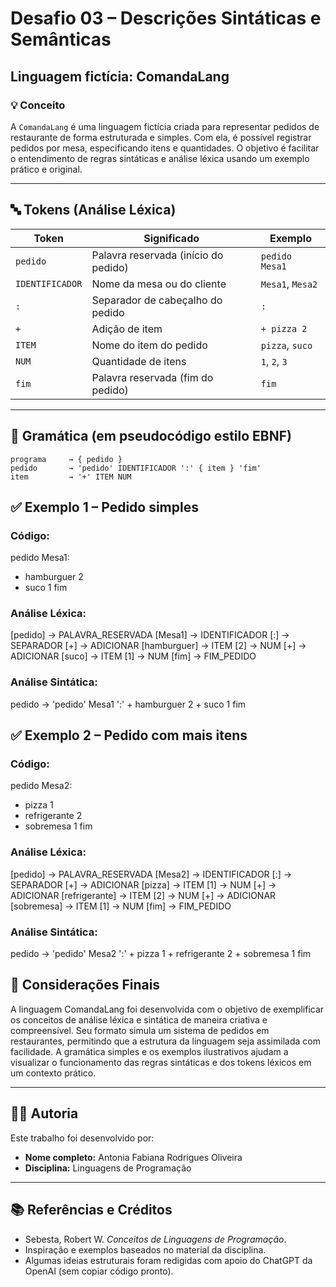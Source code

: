 # Desafio 03 – Descrições Sintáticas e Semânticas

## Linguagem fictícia: ComandaLang

### 💡 Conceito

A `ComandaLang` é uma linguagem fictícia criada para representar pedidos de restaurante de forma estruturada e simples. Com ela, é possível registrar pedidos por mesa, especificando itens e quantidades. O objetivo é facilitar o entendimento de regras sintáticas e análise léxica usando um exemplo prático e original.

---

## 🔤 Tokens (Análise Léxica)

| Token           | Significado                             | Exemplo         |
|------------------|------------------------------------------|------------------|
| `pedido`         | Palavra reservada (início do pedido)     | `pedido Mesa1`   |
| `IDENTIFICADOR`  | Nome da mesa ou do cliente               | `Mesa1`, `Mesa2` |
| `:`              | Separador de cabeçalho do pedido         | `:`              |
| `+`              | Adição de item                           | `+ pizza 2`      |
| `ITEM`           | Nome do item do pedido                   | `pizza`, `suco`  |
| `NUM`            | Quantidade de itens                      | `1`, `2`, `3`     |
| `fim`            | Palavra reservada (fim do pedido)        | `fim`            |

---

## 📘 Gramática (em pseudocódigo estilo EBNF)

```ebnf
programa     → { pedido }
pedido       → 'pedido' IDENTIFICADOR ':' { item } 'fim'
item         → '+' ITEM NUM
```

## ✅ Exemplo 1 – Pedido simples
### Código:
pedido Mesa1:
+ hamburguer 2
+ suco 1
fim

### Análise Léxica:
[pedido]     → PALAVRA_RESERVADA
[Mesa1]      → IDENTIFICADOR
[:]          → SEPARADOR
[+]          → ADICIONAR
[hamburguer] → ITEM
[2]          → NUM
[+]          → ADICIONAR
[suco]       → ITEM
[1]          → NUM
[fim]        → FIM_PEDIDO

### Análise Sintática:
pedido → 'pedido' Mesa1 ':' 
         + hamburguer 2 
         + suco 1 
         fim


## ✅ Exemplo 2 – Pedido com mais itens
### Código:
pedido Mesa2:
+ pizza 1
+ refrigerante 2
+ sobremesa 1
fim

### Análise Léxica:
[pedido]       → PALAVRA_RESERVADA
[Mesa2]        → IDENTIFICADOR
[:]            → SEPARADOR
[+]            → ADICIONAR
[pizza]        → ITEM
[1]            → NUM
[+]            → ADICIONAR
[refrigerante] → ITEM
[2]            → NUM
[+]            → ADICIONAR
[sobremesa]    → ITEM
[1]            → NUM
[fim]          → FIM_PEDIDO

### Análise Sintática:
pedido → 'pedido' Mesa2 ':' 
         + pizza 1 
         + refrigerante 2 
         + sobremesa 1 
         fim

## 📝 Considerações Finais
A linguagem ComandaLang foi desenvolvida com o objetivo de exemplificar os conceitos de análise léxica e sintática de maneira criativa e compreensível. Seu formato simula um sistema de pedidos em restaurantes, permitindo que a estrutura da linguagem seja assimilada com facilidade. A gramática simples e os exemplos ilustrativos ajudam a visualizar o funcionamento das regras sintáticas e dos tokens léxicos em um contexto prático.

---

## 👩‍🎓 Autoria

Este trabalho foi desenvolvido por:

- **Nome completo:** Antonia Fabiana Rodrigues Oliveira
- **Disciplina:** Linguagens de Programação

---

## 📚 Referências e Créditos

- Sebesta, Robert W. *Conceitos de Linguagens de Programação*.
- Inspiração e exemplos baseados no material da disciplina.
- Algumas ideias estruturais foram redigidas com apoio do ChatGPT da OpenAI (sem copiar código pronto).

